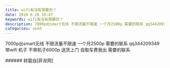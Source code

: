 ```yaml
---
title: wifi有没有需要的？
date: 2018-6-20 16:47
keywords: wifi有没有需要的？
description: 7000p出smart无线 不限流量不限速 一个月2500p 需要的联系 qq344209349 带wifi 机子 不带机子6000p 送货上门 自取车费我出 需要的联系 
categories: used
---
```

<td class="t_f" id="postmessage_1436340">

7000p出smart无线 不限流量不限速 一个月2500p 需要的联系 qq344209349 带wifi 机子 不带机子6000p 送货上门 自取车费我出 需要的联系 <br/>
<img alt="" border="0" class="zoom" data-cf-modified-5fdb901b17a58c0829a12771-="" file="http://www.flw.ph/data/appbyme/upload/image/201806/20/RR5yT8jmROUZ.jpg" id="aimg_TGcOO" lazyloadthumb="1" onclick="" onmouseover="" src="http://www.flw.ph/data/appbyme/upload/image/201806/20/RR5yT8jmROUZ.jpg"/><br/>
</td>
###### 转载自[菲龙网]